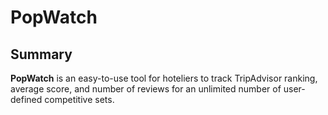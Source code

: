 # PopWatch

## Summary

**PopWatch** is an easy-to-use tool for hoteliers to track TripAdvisor ranking, average score, and number of reviews for an unlimited number of user-defined competitive sets.